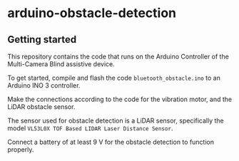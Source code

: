 # arduino-obstacle-detection

## Getting started

This repository contains the code that runs on the Arduino Controller of the Multi-Camera Blind assistive device. 

To get started, compile and flash the code `bluetooth_obstacle.ino` to an Arduino INO 3 controller.

Make the connections according to the code for the vibration motor, and the LiDAR obstacle sensor. 

The sensor used for obstacle detection is a LiDAR sensor, specifically the model `VL53L0X TOF Based LIDAR Laser Distance Sensor`.

Connect a battery of at least 9 V for the obstacle detection to function properly.